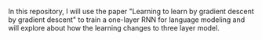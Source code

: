 In this repository, I will use the paper "Learning to learn by gradient descent by gradient descent" to train a one-layer RNN for language modeling and will explore about how the learning changes to three layer model.

